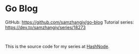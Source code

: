 # Go Blog

GitHub: <https://github.com/samzhangjy/go-blog>
Tutorial series: <https://dev.to/samzhangjy/series/18273>

<br />

This is the source code for my series at [HashNode](https://samzhangjy.hashnode.dev/learning-go-web-development-from-zero).
